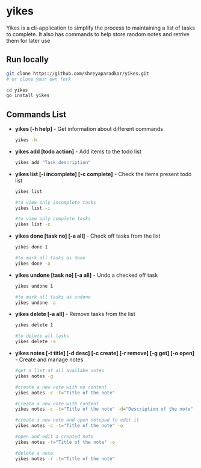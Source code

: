 # yikes

Yikes is a cli-application to simplify the process to maintaining a list of tasks to complete.
It also has commands to help store random notes and retrive them for later use

## Run locally
```sh
git clone https://github.com/shreyaparadkar/yikes.git
# or clone your own fork

cd yikes
go install yikes
```

## Commands List

- **yikes [-h help]** - Get information about different commands
  ```sh
  yikes -h
  ```
  
- **yikes add [todo action]** - Add items to the todo list
  ```sh
  yikes add "Task description"
  ```
  
- **yikes list [-i incomplete] [-c complete]** - Check the items present todo list
  ```sh
  yikes list 
  
  #to view only incomplete tasks
  yikes list -i
  
  #to view only complete tasks
  yikes list -c
  ```
  
- **yikes done [task no] [-a all]** - Check off tasks from the list
  ```sh
  yikes done 1
  
  #to mark all tasks as done
  yikes done -a
  ```

- **yikes undone [task no] [-a all]** - Undo a checked off task
  ```sh
  yikes undone 1
  
  #to mark all tasks as undone
  yikes undone -a
  ```

- **yikes delete [-a all]** - Remove tasks from the list
  ```sh
  yikes delete 1
  
  #to delete all tasks
  yikes delete -a
  ```
- **yikes notes [-t title] [-d desc] [-c create] [-r remove] [-g get] [-o open]** - Create and manage notes
  ```sh
  #get a list of all availabe notes
  yikes notes -g
  
  #create a new note with no content
  yikes notes -c -t="Title of the note"

  #create a new note with content
  yikes notes -c -t="Title of the note" -d="Description of the note"

  #create a new note and open notepad to edit it
  yikes notes -c -t="Title of the note" -o 

  #open and edit a created note
  yikes notes -t="Title of the note" -o 
  
  #delete a note
  yikes notes -r -t="Title of the note"
  ```
